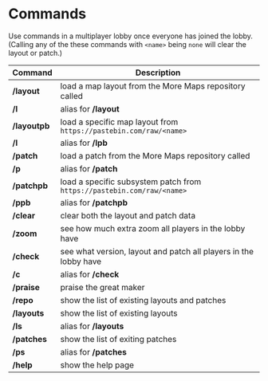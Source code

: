 # Commands
Use commands in a multiplayer lobby once everyone has joined the lobby.
(Calling any of the these commands with `<name>` being `none` will clear the layout or patch.)

| Command              | Description
| -------------------- | -----------------------
| **/layout <name>**   | load a map layout from the More Maps repository called <name>
| **/l <name>**        | alias for **/layout <name>**
| **/layoutpb <name>** | load a specific map layout from `https://pastebin.com/raw/<name>`
| **/l <name>**        | alias for **/lpb <name>**
| **/patch <name>**    | load a patch from the More Maps repository called <name>
| **/p <name>**        | alias for **/patch <name>**
| **/patchpb <name>**  | load a specific subsystem patch from `https://pastebin.com/raw/<name>`
| **/ppb <name>**      | alias for **/patchpb <name>**
| **/clear**           | clear both the layout and patch data
| **/zoom**            | see how much extra zoom all players in the lobby have
| **/check**           | see what version, layout and patch all players in the lobby have
| **/c**               | alias for **/check**
| **/praise**          | praise the great maker
| **/repo**            | show the list of existing layouts and patches
| **/layouts**         | show the list of existing layouts
| **/ls**              | alias for **/layouts**
| **/patches**         | show the list of exiting patches
| **/ps**              | alias for **/patches**
| **/help**            | show the help page
